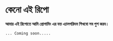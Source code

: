 # কেনো এই রিপো 

__আমার এই রিপোতে আমি প্রোগামিং এর যত্ত এ্যালগরিদম শিখবো সব পুশ করব।__

    ... Coming soon.....